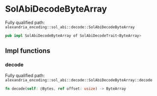 # SolAbiDecodeByteArray

Fully qualified path: `alexandria_encoding::sol_abi::decode::SolAbiDecodeByteArray`

```rust
pub impl SolAbiDecodeByteArray of SolAbiDecodeTrait<ByteArray>
```

## Impl functions

### decode

Fully qualified path: `alexandria_encoding::sol_abi::decode::SolAbiDecodeByteArray::decode`

```rust
fn decode(self: @Bytes, ref offset: usize) -> ByteArray
```


